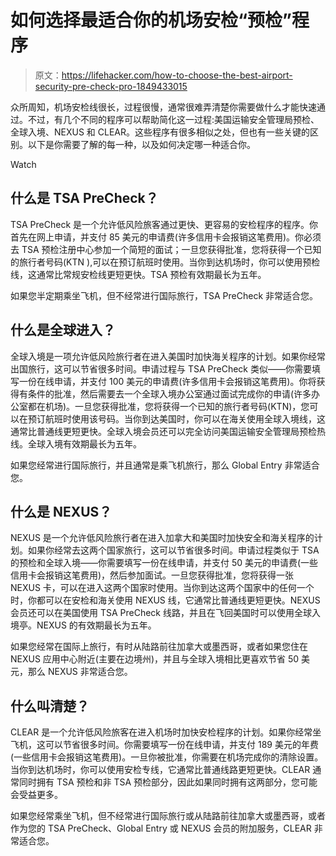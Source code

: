 # 如何选择最适合你的机场安检“预检”程序

> 原文：<https://lifehacker.com/how-to-choose-the-best-airport-security-pre-check-pro-1849433015>

众所周知，机场安检线很长，过程很慢，通常很难弄清楚你需要做什么才能快速通过。不过，有几个不同的程序可以帮助简化这一过程:美国运输安全管理局预检、全球入境、NEXUS 和 CLEAR。这些程序有很多相似之处，但也有一些关键的区别。以下是你需要了解的每一种，以及如何决定哪一种适合你。

Watch

## **什么是 TSA PreCheck？**

TSA PreCheck 是一个允许低风险旅客通过更快、更容易的安检程序的程序。你首先在网上申请，并支付 85 美元的申请费(许多信用卡会报销这笔费用)。你必须去 TSA 预检注册中心参加一个简短的面试；一旦您获得批准，您将获得一个已知的旅行者号码(KTN ),可以在预订航班时使用。当你到达机场时，你可以使用预检线，这通常比常规安检线更短更快。TSA 预检有效期最长为五年。

如果您半定期乘坐飞机，但不经常进行国际旅行，TSA PreCheck 非常适合您。

## **什么是全球进入？**

全球入境是一项允许低风险旅行者在进入美国时加快海关程序的计划。如果你经常出国旅行，这可以节省很多时间。申请过程与 TSA PreCheck 类似——你需要填写一份在线申请，并支付 100 美元的申请费(许多信用卡会报销这笔费用)。你将获得有条件的批准，然后需要去一个全球入境办公室通过面试完成你的申请(许多办公室都在机场)。一旦您获得批准，您将获得一个已知的旅行者号码(KTN)，您可以在预订航班时使用该号码。当你到达美国时，你可以在海关使用全球入境线，这通常比普通线更短更快。全球入境会员还可以完全访问美国运输安全管理局预检热线。全球入境有效期最长为五年。

如果您经常进行国际旅行，并且通常是乘飞机旅行，那么 Global Entry 非常适合您。

## **什么是 NEXUS？**

NEXUS 是一个允许低风险旅行者在进入加拿大和美国时加快安全和海关程序的计划。如果你经常去这两个国家旅行，这可以节省很多时间。申请过程类似于 TSA 的预检和全球入境——你需要填写一份在线申请，并支付 50 美元的申请费(一些信用卡会报销这笔费用)，然后参加面试。一旦您获得批准，您将获得一张 NEXUS 卡，可以在进入这两个国家时使用。当你到达这两个国家中的任何一个时，你都可以在安检和海关使用 NEXUS 线，它通常比普通线更短更快。NEXUS 会员还可以在美国使用 TSA PreCheck 线路，并且在飞回美国时可以使用全球入境亭。NEXUS 的有效期最长为五年。

如果您经常在国际上旅行，有时从陆路前往加拿大或墨西哥，或者如果您住在 NEXUS 应用中心附近(主要在边境州)，并且与全球入境相比更喜欢节省 50 美元，那么 NEXUS 非常适合您。

## **什么叫清楚？**

CLEAR 是一个允许低风险旅客在进入机场时加快安检程序的计划。如果你经常坐飞机，这可以节省很多时间。你需要填写一份在线申请，并支付 189 美元的年费(一些信用卡会报销这笔费用)。一旦你被批准，你需要在机场完成你的清除设置。当你到达机场时，你可以使用安检专线，它通常比普通线路更短更快。CLEAR 通常同时拥有 TSA 预检和非 TSA 预检部分，因此如果同时拥有这两部分，您可能会受益更多。

如果您经常乘坐飞机，但不经常进行国际旅行或从陆路前往加拿大或墨西哥，或者作为您的 TSA PreCheck、Global Entry 或 NEXUS 会员的附加服务，CLEAR 非常适合您。